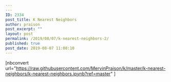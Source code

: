 ```yaml
---
---
ID: 2334
post_title: K Nearest Neighbors
author: praison
post_excerpt: ""
layout: post
permalink: /2019/08/07/k-nearest-neighbors-2/
published: true
post_date: 2019-08-07 11:08:10
---
```

[nbconvert url="https://raw.githubusercontent.com/MervinPraison/k/master/k-nearest-neighbors/k-nearest-neighbors.ipynb?ref=master" ]